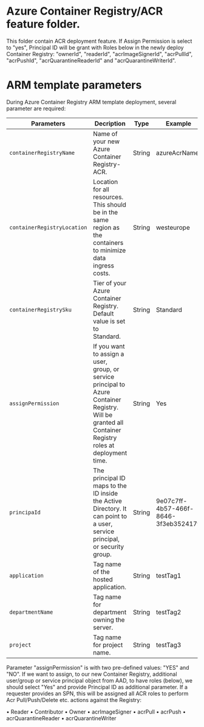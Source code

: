 # Azure Container Registry/ACR feature folder.  
This folder contain ACR deployment feature. If Assign Permission is select to "yes", Principal ID will be grant with Roles below in the newly deploy Container Registry:
"ownerId", "readerId", "acrImageSignerId", "acrPullId", "acrPushId", "acrQuarantineReaderId" and "acrQuarantineWriterId".

# ARM template parameters
During Azure Container Registry ARM template deployment, several parameter are required:
 
| Parameters	| Decription	| Type	| Example
| --- | --- | --- | --- |
| `containerRegistryName` |	Name of your new Azure Container Registry-ACR. | String	| azureAcrName |
| `containerRegistryLocation` |	Location for all resources. This should be in the same region as the containers to minimize data ingress costs.	| String	| westeurope |
| `containerRegistrySku` |	Tier of your Azure Container Registry. Default value is set to Standard.|	String	|Standard|
|`assignPermission`|	If you want to assign a user, group, or service principal to Azure Container Registry. Will be granted all Container Registry roles at deployment time.	|String	|Yes|
|`principaId`|	The principal ID maps to the ID inside the Active Directory. It can point to a user, service principal, or security group.	|String	|9e07c7ff-4b57-466f-8646-3f3eb3524179|
|`application`|	Tag name of the hosted application.|	String	|testTag1|
|`departmentName`	|Tag name for department owning the server.|	String|	testTag2|
|`project`|	Tag name for project name.	|String|	testTag3|
 
 
Parameter "assignPermission" is with two pre-defined values: "YES" and "NO". If we want to assign, to our new Container Registry, additional user/group or service principal object from AAD, to have roles (below), we should select "Yes" and provide Principal ID as additional parameter. If a requester provides an SPN, this will be assigned all ACR roles to perform Acr Pull/Push/Delete etc. actions against the Registry:

•	Reader
•	Contributor
•	Owner
•	acrImageSigner 
•	acrPull
•	acrPush
•	acrQuarantineReader
•	acrQuarantineWriter
